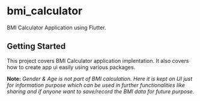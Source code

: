 # bmi_calculator

BMI Calculator Application using Flutter.

## Getting Started

This project covers BMI Calculator application implentation. It also covers how to create app ui easily using various packages.

**Note:** _Gender & Age is not part of BMI calculation. Here it is kept on UI just for information purpose which can be used in further functionalities like sharing  and if anyone want to save/record the BMI data for future purpose._




